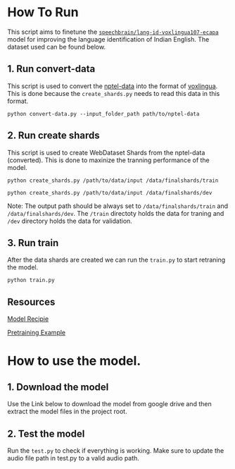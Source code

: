 # How To Run

This script aims to finetune the [`speechbrain/lang-id-voxlingua107-ecapa`](https://huggingface.co/speechbrain/lang-id-voxlingua107-ecapa) model for improving the language identification of Indian English. The dataset used can be found below.

## 1. Run convert-data

This script is used to convert the [nptel-data](https://github.com/AI4Bharat/NPTEL2020-Indian-English-Speech-Dataset?tab=readme-ov-file#downloads) into the format of [voxlingua](https://bark.phon.ioc.ee/voxlingua107/). This is done because the `create_shards.py` needs to read this data in this format.

`python convert-data.py --input_folder_path path/to/nptel-data`

## 2. Run create shards

This script is used to create WebDataset Shards from the nptel-data (converted). This is done to maxinize the tranning performance of the model.

`python create_shards.py /path/to/data/input /data/finalshards/train`

`python create_shards.py /path/to/data/input /data/finalshards/dev`

Note: The output path should be always set to `/data/finalshards/train` and `/data/finalshards/dev`. The `/train` directoty holds the data for traning and `/dev` directory holds the data for validation.

## 3. Run train

After the data shards are created we can run the `train.py` to start retraning the model.

`python train.py`

## Resources

[Model Recipie](https://github.com/speechbrain/speechbrain/tree/develop/recipes/VoxLingua107)

[Pretraining Example](https://colab.research.google.com/drive/1LN7R3U3xneDgDRK2gC5MzGkLysCWxuC3?usp=sharing#scrollTo=R3B4Dv1Wjfv6)

# How to use the model.

## 1. Download the model

Use the Link below to download the model from google drive and then extract the model files in the project root.

## 2. Test the model

Run the `test.py` to check if everything is working. Make sure to update the audio file path in test.py to a valid audio path.
